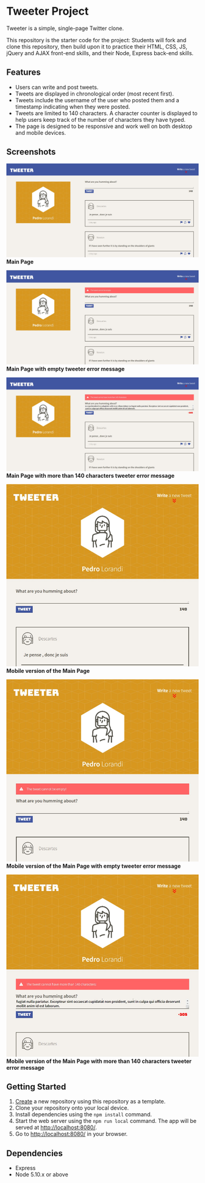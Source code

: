 # Tweeter Project

Tweeter is a simple, single-page Twitter clone.

This repository is the starter code for the project: Students will fork and clone this repository, then build upon it to practice their HTML, CSS, JS, jQuery and AJAX front-end skills, and their Node, Express back-end skills.

## Features

- Users can write and post tweets.
- Tweets are displayed in chronological order (most recent first).
- Tweets include the username of the user who posted them and a timestamp indicating when they were posted.
- Tweets are limited to 140 characters. A character counter is displayed to help users keep track of the number of characters they have typed.
- The page is designed to be responsive and work well on both desktop and mobile devices.

## Screenshots

!["Main Page"](https://github.com/pedrolorandi/tweeter/blob/master/docs/Tweeter%20-%20Main%20Page.jpg?raw=true)
**Main Page**

!["Main Page with empty tweeter error message"](https://github.com/pedrolorandi/tweeter/blob/master/docs/Tweeter%20-%20Error%201.jpg?raw=true)
**Main Page with empty tweeter error message**

!["Main Page with more than 140 characters tweeter error message"](https://github.com/pedrolorandi/tweeter/blob/master/docs/Tweeter%20-%20Error%202.jpg?raw=true)
**Main Page with more than 140 characters tweeter error message**

!["Mobile version of the Main Page"](https://github.com/pedrolorandi/tweeter/blob/master/docs/Tweeter%20-%20Mobile%20-%20Main%20Page.jpg?raw=true)
**Mobile version of the Main Page**

!["Mobile version of the Main Page with empty tweeter error message"](https://github.com/pedrolorandi/tweeter/blob/master/docs/Tweeter%20-%20Mobile%20-%20Error%201.jpg?raw=true)
**Mobile version of the Main Page with empty tweeter error message**

!["Mobile version of the Main Page with more than 140 characters tweeter error message"](https://github.com/pedrolorandi/tweeter/blob/master/docs/Tweeter%20-%20Mobile%20-%20Error%202.jpg?raw=true)
**Mobile version of the Main Page with more than 140 characters tweeter error message**

## Getting Started

1. [Create](https://docs.github.com/en/repositories/creating-and-managing-repositories/creating-a-repository-from-a-template) a new repository using this repository as a template.
2. Clone your repository onto your local device.
3. Install dependencies using the `npm install` command.
3. Start the web server using the `npm run local` command. The app will be served at <http://localhost:8080/>.
4. Go to <http://localhost:8080/> in your browser.

## Dependencies

- Express
- Node 5.10.x or above